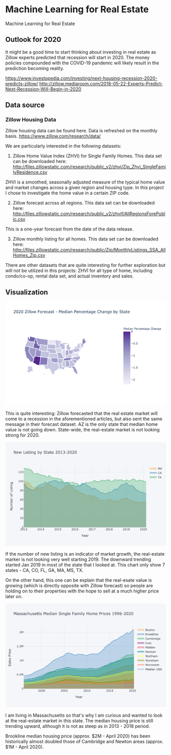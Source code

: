 # Machine Learning for Real Estate
Machine Learning for Real Estate

## Outlook for 2020

It might be a good time to start thinking about investing in real estate as Zillow experts predicted that recession will start in 2020. The money policies compounded with the COVID-19 pandemic will likely result in the prediction becoming reality.

https://www.investopedia.com/investing/next-housing-recession-2020-predicts-zillow/
http://zillow.mediaroom.com/2018-05-22-Experts-Predict-Next-Recession-Will-Begin-in-2020

## Data source

### Zillow Housing Data

Zillow housing data can be found here. Data is refreshed on the monthly basis.
https://www.zillow.com/research/data/

We are particularly interested in the following datasets:
1. Zillow Home Value Index (ZHVI) for Single Family Homes. This data set can be downloaded here: http://files.zillowstatic.com/research/public_v2/zhvi/Zip_Zhvi_SingleFamilyResidence.csv

ZHVI is a smoothed, seasonally adjusted measure of the typical home value and market changes across a given region and housing type. In this project I chose to investigate the home value in a certain ZIP code.

2. Zillow forecast across all regions. This data set can be downloaded here: http://files.zillowstatic.com/research/public_v2/zhvif/AllRegionsForePublic.csv

This is a one-year forecast from the date of the data release.

3. Zillow monthly listing for all homes. This data set can be downloaded here: http://files.zillowstatic.com/research/public/Zip/MonthlyListings_SSA_AllHomes_Zip.csv

There are other datasets that are quite interesting for further exploration but will not be utilized in this projects: ZHVI for all type of home, including condo/co-op, rental data set, and actual inventory and sales.

## Visualization

![Forecast by State](/image/state_forecast.png)

This is quite interesting: Zillow forecasted that the real estate market will come to a recession in the aforementioned articles, but also sent the same message in their forecast dataset. AZ is the only state that median home value is not going down. State-wide, the real-estate market is not looking strong for 2020.

![New Listing](/image/new_listing.png)

If the number of new listing is an indicator of market growth, the real-estate marker is not looking very well starting 2019. The downward trending started Jan 2019 in most of the state that I looked at. This chart only show 7 states - CA, CO, FL, GA, MA, MS, TX.

On the other hand, this one can be explain that the real-esate value is growing (which is directly opposite with Zillow forecast) so people are holding on to their properties with the hope to sell at a much higher price later on.

![Massachusetts](/image/massachusetts.png)

I am living in Massachusetts so that's why I am curious and wanted to look at the real-estate market in this state. The median housing price is still trending upward, although it is not as steep as in 2013 - 2018 period.

Brookline median housing price (approx. $2M - April 2020) has been historically almost doubled those of Cambridge and Newton areas (approx. $1M - April 2020).
